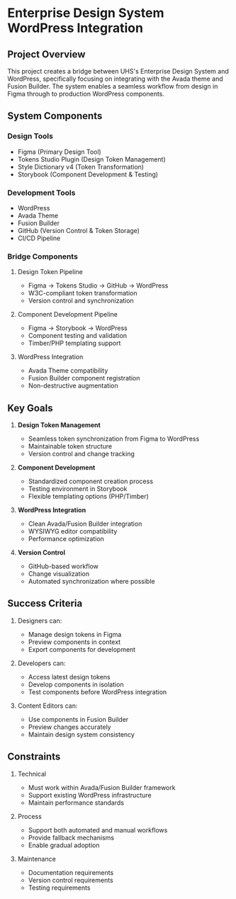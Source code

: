 # Enterprise Design System WordPress Integration

## Project Overview

This project creates a bridge between UHS's Enterprise Design System and WordPress, specifically focusing on integrating with the Avada theme and Fusion Builder. The system enables a seamless workflow from design in Figma through to production WordPress components.

## System Components

### Design Tools

- Figma (Primary Design Tool)
- Tokens Studio Plugin (Design Token Management)
- Style Dictionary v4 (Token Transformation)
- Storybook (Component Development & Testing)

### Development Tools

- WordPress
- Avada Theme
- Fusion Builder
- GitHub (Version Control & Token Storage)
- CI/CD Pipeline

### Bridge Components

1. Design Token Pipeline

   - Figma → Tokens Studio → GitHub → WordPress
   - W3C-compliant token transformation
   - Version control and synchronization

2. Component Development Pipeline

   - Figma → Storybook → WordPress
   - Component testing and validation
   - Timber/PHP templating support

3. WordPress Integration
   - Avada Theme compatibility
   - Fusion Builder component registration
   - Non-destructive augmentation

## Key Goals

1. **Design Token Management**

   - Seamless token synchronization from Figma to WordPress
   - Maintainable token structure
   - Version control and change tracking

2. **Component Development**

   - Standardized component creation process
   - Testing environment in Storybook
   - Flexible templating options (PHP/Timber)

3. **WordPress Integration**

   - Clean Avada/Fusion Builder integration
   - WYSIWYG editor compatibility
   - Performance optimization

4. **Version Control**
   - GitHub-based workflow
   - Change visualization
   - Automated synchronization where possible

## Success Criteria

1. Designers can:

   - Manage design tokens in Figma
   - Preview components in context
   - Export components for development

2. Developers can:

   - Access latest design tokens
   - Develop components in isolation
   - Test components before WordPress integration

3. Content Editors can:
   - Use components in Fusion Builder
   - Preview changes accurately
   - Maintain design system consistency

## Constraints

1. Technical

   - Must work within Avada/Fusion Builder framework
   - Support existing WordPress infrastructure
   - Maintain performance standards

2. Process

   - Support both automated and manual workflows
   - Provide fallback mechanisms
   - Enable gradual adoption

3. Maintenance
   - Documentation requirements
   - Version control requirements
   - Testing requirements
